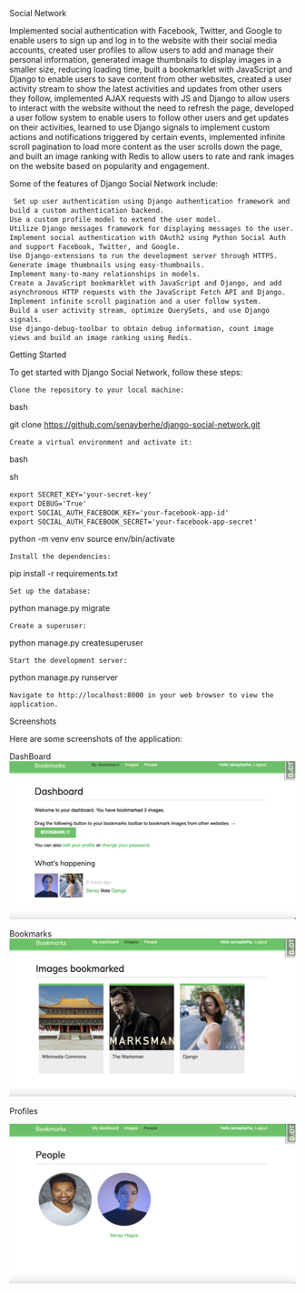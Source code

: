 Social Network


Implemented social authentication with Facebook, Twitter, and Google to enable users to sign up and log in to the website with their social media accounts, created user profiles to allow users to add and manage their personal information, generated image thumbnails to display images in a smaller size, reducing loading time, built a bookmarklet with JavaScript and Django to enable users to save content from other websites, created a user activity stream to show the latest activities and updates from other users they follow, implemented AJAX requests with JS and Django to allow users to interact with the website without the need to refresh the page, developed a user follow system to enable users to follow other users and get updates on their activities, learned to use Django signals to implement custom actions and notifications triggered by certain events, implemented infinite scroll pagination to load more content as the user scrolls down the page, and built an image ranking with Redis to allow users to rate and rank images on the website based on popularity and engagement.


Some of the features of Django Social Network include:

     Set up user authentication using Django authentication framework and build a custom authentication backend.
    Use a custom profile model to extend the user model.
    Utilize Django messages framework for displaying messages to the user.
    Implement social authentication with OAuth2 using Python Social Auth and support Facebook, Twitter, and Google.
    Use Django-extensions to run the development server through HTTPS.
    Generate image thumbnails using easy-thumbnails.
    Implement many-to-many relationships in models.
    Create a JavaScript bookmarklet with JavaScript and Django, and add asynchronous HTTP requests with the JavaScript Fetch API and Django.
    Implement infinite scroll pagination and a user follow system.
    Build a user activity stream, optimize QuerySets, and use Django signals.
    Use django-debug-toolbar to obtain debug information, count image views and build an image ranking using Redis.

Getting Started

To get started with Django Social Network, follow these steps:

    Clone the repository to your local machine:

bash

git clone https://github.com/senayberhe/django-social-network.git

    Create a virtual environment and activate it:

bash


sh

    export SECRET_KEY='your-secret-key'
    export DEBUG='True'
    export SOCIAL_AUTH_FACEBOOK_KEY='your-facebook-app-id'
    export SOCIAL_AUTH_FACEBOOK_SECRET='your-facebook-app-secret'


python -m venv env
source env/bin/activate

    Install the dependencies:

pip install -r requirements.txt

    Set up the database:

python manage.py migrate

    Create a superuser:

python manage.py createsuperuser

    Start the development server:

python manage.py runserver

    Navigate to http://localhost:8000 in your web browser to view the application.

Screenshots

Here are some screenshots of the application:


DashBoard 
![Screenshot](img1.png)


Bookmarks
![Screenshot](img2.png)

Profiles

![Screenshot](img3.png)



